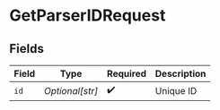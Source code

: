 # GetParserIDRequest


## Fields

| Field              | Type               | Required           | Description        |
| ------------------ | ------------------ | ------------------ | ------------------ |
| `id`               | *Optional[str]*    | :heavy_check_mark: | Unique ID          |